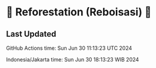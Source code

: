 
# 🌳 Reforestation (Reboisasi) 🌲

## Last Updated

GitHub Actions time: Sun Jun 30 11:13:23 UTC 2024

Indonesia/Jakarta time: Sun Jun 30 18:13:23 WIB 2024
